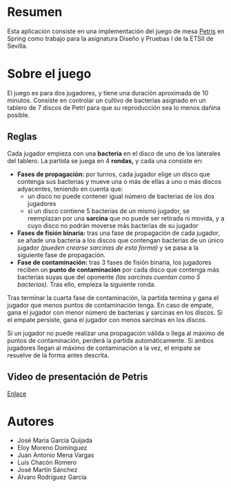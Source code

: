 # Resumen

Esta aplicación consiste en una implementación del juego de mesa [Petris](https://zacatrus.es/petris.html) en Spring como trabajo para la asignatura Diseño y Pruebas I de la ETSII de Sevilla.

# Sobre el juego

El juego es para dos jugadores, y tiene una duración aproximada de 10 minutos. Consiste en controlar un cultivo de bacterias asignado en un tablero de 7 discos de Petri para que su reproducción sea lo menos dañina posible.

## Reglas

Cada jugador empieza con una **bacteria** en el disco de uno de los laterales del tablero. La partida se juega en 4 **rondas,** y cada una consiste en:

* **Fases de propagación:** por turnos, cada jugador elige un disco que contenga sus bacterias y mueve una o más de ellas a uno o más discos adyacentes, teniendo en cuenta que:
  * un disco no puede contener igual número de bacterias de los dos jugadores 
  * si un disco contiene 5 bacterias de un mismo jugador, se reemplazan por una **sarcina** que no puede ser retirada ni movida, y a cuyo disco no podrán moverse más bacterias de su jugador
* **Fases de fisión binaria:** tras una fase de propagación de cada jugador, se añade una bacteria a los discos que contengan bacterias de un único jugador *(pueden crearse sarcinas de esta forma)* y se pasa a la siguiente fase de propagación.
* **Fase de contaminación:** tras 3 fases de fisión binaria, los jugadores reciben un **punto de contaminación** por cada disco que contenga más bacterias suyas que del oponente *(las sarcinas cuentan como 5 bacterias).* Tras ello, empieza la siguiente ronda.

Tras terminar la cuarta fase de contaminación, la partida termina y gana el jugador que menos puntos de contaminación tenga. En caso de empate, gana el jugador con menor número de bacterias y sarcinas en los discos. Si el empate persiste, gana el jugador con menos sarcinas en los discos.

Si un jugador no puede realizar una propagación válida o llega al máximo de puntos de contaminación, perderá la partida automáticamente. Si ambos jugadores llegan al máximo de contaminación a la vez, el empate se resuelve de la forma antes descrita.

## Video de presentación de Petris

[Enlace](https://www.youtube.com/watch?v=gtE0AmNyh9A)

# Autores

* José María García Quijada
* Eloy Moreno Domínguez
* Juan Antonio Mena Vargas
* Luis Chacón Romero
* José Martín Sánchez
* Alvaro Rodríguez García

